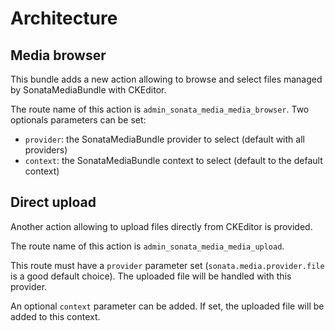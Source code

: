 # Architecture

## Media browser

This bundle adds a new action allowing to browse and select files managed by SonataMediaBundle with CKEditor.

The route name of this action is `admin_sonata_media_media_browser`. Two optionals parameters can be set:
* `provider`: the SonataMediaBundle provider to select (default with all providers)
* `context`: the SonataMediaBundle context to select (default to the default context)

## Direct upload

Another action allowing to upload files directly from CKEditor is provided.

The route name of this action is `admin_sonata_media_media_upload`.

This route must have a `provider` parameter set (`sonata.media.provider.file` is a good default choice).
The uploaded file will be handled with this provider.

An optional `context` parameter can be added. If set, the uploaded file will be added to this context.